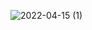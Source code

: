 
![2022-04-15 (1)](https://user-images.githubusercontent.com/101534120/163808385-89e31d7a-427d-40dd-94a2-db1d12602315.png)
